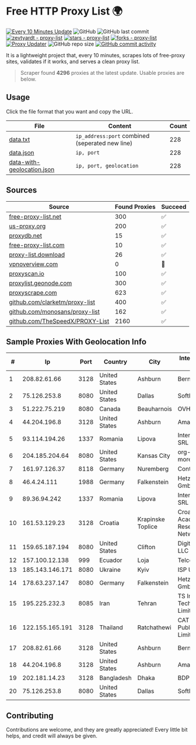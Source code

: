 
# Free HTTP Proxy List 🌍

[![Every 10 Minutes Update](https://github.com/mertguvencli/http-proxy-list/actions/workflows/main.yml/badge.svg?branch=main)](https://github.com/mertguvencli/http-proxy-list/actions/workflows/main.yml)
![GitHub](https://img.shields.io/github/license/mertguvencli/http-proxy-list)
![GitHub last commit](https://img.shields.io/github/last-commit/mertguvencli/http-proxy-list)
[![zevtyardt - proxy-list](https://img.shields.io/static/v1?label=zevtyardt&message=proxy-list&color=blue&logo=github)](https://github.com/zevtyardt/proxy-list "Go to GitHub repo")
[![stars - proxy-list](https://img.shields.io/github/stars/zevtyardt/proxy-list?style=social)](https://github.com/zevtyardt/proxy-list)
[![forks - proxy-list](https://img.shields.io/github/forks/zevtyardt/proxy-list?style=social)](https://github.com/zevtyardt/proxy-list)
[![Proxy Updater](https://github.com/zevtyardt/proxy-list/workflows/Proxy%20Updater/badge.svg)](https://github.com/zevtyardt/proxy-list/actions?query=workflow:"Proxy+Updater")
![GitHub repo size](https://img.shields.io/github/repo-size/zevtyardt/proxy-list)
[![GitHub commit activity](https://img.shields.io/github/commit-activity/m/zevtyardt/proxy-list?logo=commits)](https://github.com/zevtyardt/proxy-list/commits/main)

It is a lightweight project that, every 10 minutes, scrapes lots of free-proxy sites, validates if it works, and serves a clean proxy list.

> Scraper found **4296** proxies at the latest update. Usable proxies are below.

## Usage

Click the file format that you want and copy the URL.

|File|Content|Count|
|----|-------|-----|
|[data.txt](https://raw.githubusercontent.com/mertguvencli/http-proxy-list/main/proxy-list/data.txt)|`ip_address:port` combined (seperated new line)|228|
|[data.json](https://raw.githubusercontent.com/mertguvencli/http-proxy-list/main/proxy-list/data.json)|`ip, port`|228|
|[data-with-geolocation.json](https://raw.githubusercontent.com/mertguvencli/http-proxy-list/main/proxy-list/data-with-geolocation.json)|`ip, port, geolocation`|228|

## Sources

|Source|Found Proxies|Succeed|
|------|-------------|-------|
|[free-proxy-list.net](https://free-proxy-list.net)|300|✅|
|[us-proxy.org](https://www.us-proxy.org)|200|✅|
|[proxydb.net](http://proxydb.net)|15|✅|
|[free-proxy-list.com](https://free-proxy-list.com/?page=&port=&type%5B%5D=http&type%5B%5D=https&up_time=0&search=Search)|10|✅|
|[proxy-list.download](https://www.proxy-list.download/HTTP)|26|✅|
|[vpnoverview.com](https://vpnoverview.com/privacy/anonymous-browsing/free-proxy-servers)|0|🚫|
|[proxyscan.io](https://www.proxyscan.io)|100|✅|
|[proxylist.geonode.com](https://proxylist.geonode.com/api/proxy-list?limit=300&page=1&sort_by=lastChecked&sort_type=desc&protocols=http,https)|300|✅|
|[proxyscrape.com](https://api.proxyscrape.com/v2/?request=displayproxies&protocol=http&timeout=10000&country=all&ssl=all&anonymity=all)|623|✅|
|[github.com/clarketm/proxy-list](https://raw.githubusercontent.com/clarketm/proxy-list/master/proxy-list-raw.txt)|400|✅|
|[github.com/monosans/proxy-list](https://raw.githubusercontent.com/monosans/proxy-list/main/proxies/http.txt)|162|✅|
|[github.com/TheSpeedX/PROXY-List](https://raw.githubusercontent.com/TheSpeedX/PROXY-List/master/http.txt)|2160|✅|


## Sample Proxies With Geolocation Info

|#|Ip|Port|Country|City|Internet Service Provider|
|-|--|----|-------|----|-------------------------|
|1|208.82.61.66|3128|United States|Ashburn|Bernardi Sounds|
|2|75.126.253.8|8080|United States|Dallas|SoftLayer|
|3|51.222.75.219|8080|Canada|Beauharnois|OVH Hosting|
|4|44.204.196.8|3128|United States|Ashburn|Amazon.com|
|5|93.114.194.26|1337|Romania|Lipova|Interkvm Host SRL|
|6|204.185.204.64|8080|United States|Kansas City|org-morenet.more.net|
|7|161.97.126.37|8118|Germany|Nuremberg|Contabo GmbH|
|8|46.4.24.111|1988|Germany|Falkenstein|Hetzner Online GmbH|
|9|89.36.94.242|1337|Romania|Lipova|Interkvm Host SRL|
|10|161.53.129.23|3128|Croatia|Krapinske Toplice|Croatian Academic and Research Network|
|11|159.65.187.194|8080|United States|Clifton|DigitalOcean, LLC|
|12|157.100.12.138|999|Ecuador|Loja|Telconet S.A|
|13|185.143.146.171|8080|Ukraine|Kyiv|ISP UTELS|
|14|178.63.237.147|8080|Germany|Falkenstein|Hetzner Online GmbH|
|15|195.225.232.3|8085|Iran|Tehran|TS Information Technology Limited|
|16|122.155.165.191|3128|Thailand|Ratchathewi|CAT Telecom Public Company Limited|
|17|208.82.61.66|3128|United States|Ashburn|Bernardi Sounds|
|18|44.204.196.8|3128|United States|Ashburn|Amazon.com|
|19|202.181.14.23|3128|Bangladesh|Dhaka|BDPEER|
|20|75.126.253.8|8080|United States|Dallas|SoftLayer|



## Contributing

Contributions are welcome, and they are greatly appreciated! Every
little bit helps, and credit will always be given.

